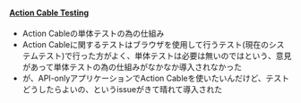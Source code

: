 #### [Action Cable Testing](https://github.com/rails/rails/pull/33659)

* Action Cableの単体テストの為の仕組み
* Action Cableに関するテストはブラウザを使用して行うテスト(現在のシステムテスト)で行った方がよく、単体テストは必要は無いのではという、意見があって単体テストの為の仕組みがなかなか導入されなかった
* が、API-onlyアプリケーションでAction Cableを使いたいんだけど、テストどうしたらよいの、というissueがきて晴れて導入された
